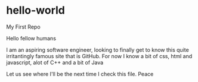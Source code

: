 # hello-world
My First Repo

Hello fellow humans

I am an aspiring software engineer, looking to finally get to know this quite irritantingly famous site that is GitHub.
For now I know a bit of css, html and javascript, alot of C++ and a bit of Java

Let us see where I'll be the next time I check this file.
Peace
